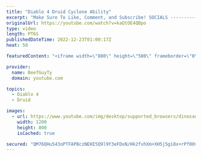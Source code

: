 ```yaml
---
title: "Diablo 4 Druid Cyclone Ability"
excerpt: "Make Sure To Like, Comment, and Subscribe! SOCIALS ---------------------------------------------- Join Our ..."
originalUrl: https://youtube.com/watch?v=kaQtOE4QBpo
type: video
length: PT6S
publishedDateTime: 2022-12-23T01:00:17Z
heat: 50

featuredContent: "<iframe width=\"800\" height=\"500\" frameborder=\"0\" src=\"https://www.youtube.com/embed/kaQtOE4QBpo\" allow=\"accelerometer; autoplay; encrypted-media; gyroscope; picture-in-picture\" allowfullscreen></iframe>"

provider:
  name: BeefGuyTy
  domain: youtube.com

topics:
  - Diablo 4
  - Druid

images:
  - url: https://www.youtube.com/img/desktop/supported_browsers/dinosaur.png
    width: 1200
    height: 800
    isCached: true

secured: "QM76QHu543oPTFAPBczNEHI5Q9l9Y3eFDxN/Hk2fvhXm+XH5j5gi8x+rPf0Ov+VZocDvZaBFGTt8WTrW+yrU7BNdIVVMDvrakiESBueXx09Vsa0dD60LvHF49oZ/KtG4z30n5eBgJH0SnyI7Fvdd+txK5f3tk25MN8Pn9QbkLD0ZjDzw2KlNG65qvL3SJqX3EfQG6RwRvbOKImbEr5/TCr+N5JNWemsEhjXT15uvWTkbdyooE5p2jQpR3hap+9pTQHRG1st9rEWyn/Wmd5snwtJyf86qbw94w/JhipohngNHoMeeana+2Fou6fDcB1gzxlx4ePZ5aEa0k6+s7ZlhXKz26Zoi28JdcyeBIsTO4owE7ZmPCOlmwlPM6kvjHadxSFxrY5piiIYuLusSKVAzpz21463Sd+jBMNyLyODuBfw=;O++37uBkdIH+ZUXSXPT9tA=="
---
```


